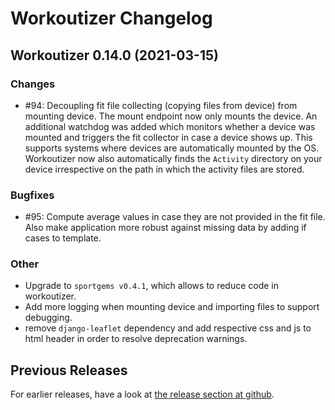 # Workoutizer Changelog


## Workoutizer 0.14.0 (2021-03-15)

### Changes
* #94:  Decoupling fit file collecting (copying files from device) from mounting device. The mount endpoint now only
        mounts the device. An additional watchdog was added which monitors whether a device was mounted and triggers the
        fit collector in case a device shows up. This supports systems where devices are automatically mounted by the OS.
        Workoutizer now also automatically finds the `Activity` directory on your device irrespective on the path in
        which the activity files are stored.

### Bugfixes
* #95:  Compute average values in case they are not provided in the fit file. Also make application more robust against
        missing data by adding if cases to template.

### Other
* Upgrade to `sportgems v0.4.1`, which allows to reduce code in workoutizer.
* Add more logging when mounting device and importing files to support debugging.
* remove `django-leaflet` dependency and add respective css and js to html header in order to resolve deprecation
        warnings.


## Previous Releases
For earlier releases, have a look at [the release section at github](https://github.com/fgebhart/workoutizer/releases).